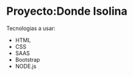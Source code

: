 <h1>Proyecto:Donde Isolina</h1>
<p>Tecnologias a usar:</p>
<ul>
    <li>HTML</li>
    <li>CSS</li>
    <li>SAAS</li>
    <li>Bootstrap</li>
    <li>NODE.js</li>
    </ul>